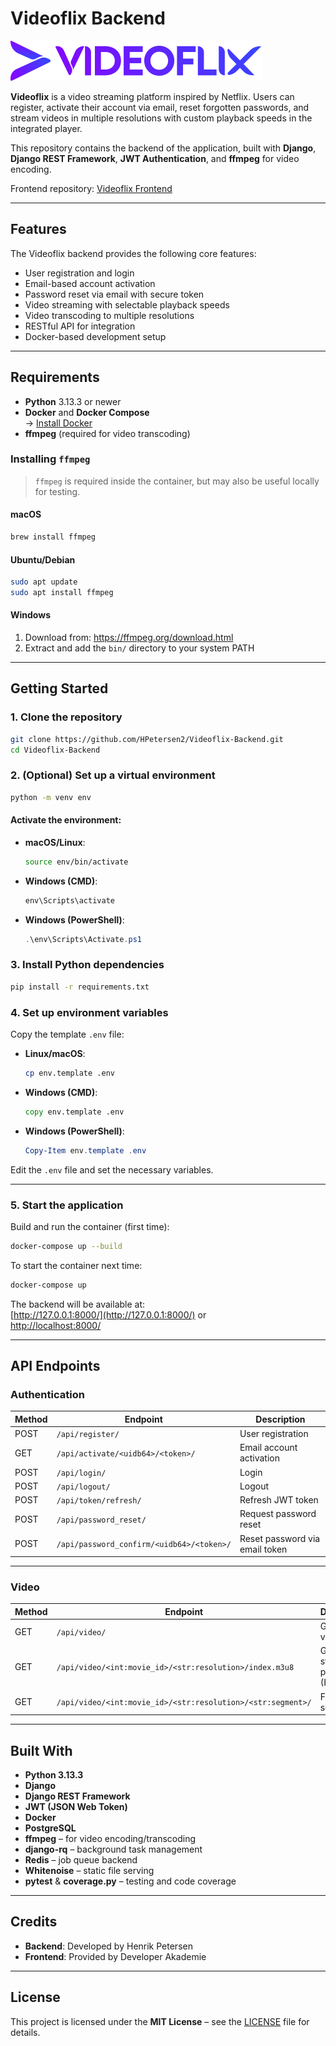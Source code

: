 # Videoflix Backend

![Logo](/static/assets/logo_icon.svg)

**Videoflix** is a video streaming platform inspired by Netflix. Users can register, activate their account via email, reset forgotten passwords, and stream videos in multiple resolutions with custom playback speeds in the integrated player.

This repository contains the backend of the application, built with **Django**, **Django REST Framework**, **JWT Authentication**, and **ffmpeg** for video encoding.

Frontend repository: [Videoflix Frontend](https://github.com/HPetersen2/Videoflix-Frontend.git)

---

## Features

The Videoflix backend provides the following core features:

- User registration and login  
- Email-based account activation  
- Password reset via email with secure token  
- Video streaming with selectable playback speeds  
- Video transcoding to multiple resolutions  
- RESTful API for integration  
- Docker-based development setup  

---

## Requirements

- **Python** 3.13.3 or newer  
- **Docker** and **Docker Compose**  
  → [Install Docker](https://docs.docker.com/get-docker/)  
- **ffmpeg** (required for video transcoding)

### Installing `ffmpeg`

> `ffmpeg` is required inside the container, but may also be useful locally for testing.

#### macOS

```bash
brew install ffmpeg
```

#### Ubuntu/Debian

```bash
sudo apt update
sudo apt install ffmpeg
```

#### Windows

1. Download from: https://ffmpeg.org/download.html  
2. Extract and add the `bin/` directory to your system PATH

---

## Getting Started

### 1. Clone the repository

```bash
git clone https://github.com/HPetersen2/Videoflix-Backend.git
cd Videoflix-Backend
```

### 2. (Optional) Set up a virtual environment

```bash
python -m venv env
```

#### Activate the environment:

- **macOS/Linux**:
  ```bash
  source env/bin/activate
  ```

- **Windows (CMD)**:
  ```cmd
  env\Scripts\activate
  ```

- **Windows (PowerShell)**:
  ```powershell
  .\env\Scripts\Activate.ps1
  ```

### 3. Install Python dependencies

```bash
pip install -r requirements.txt
```

### 4. Set up environment variables

Copy the template `.env` file:

- **Linux/macOS**:
  ```bash
  cp env.template .env
  ```

- **Windows (CMD)**:
  ```cmd
  copy env.template .env
  ```

- **Windows (PowerShell)**:
  ```powershell
  Copy-Item env.template .env
  ```

Edit the `.env` file and set the necessary variables.

---

### 5. Start the application

Build and run the container (first time):

```bash
docker-compose up --build
```

To start the container next time:

```bash
docker-compose up
```

The backend will be available at:  
[http://127.0.0.1:8000/](http://127.0.0.1:8000/) or  
[http://localhost:8000/](http://localhost:8000/)

---

## API Endpoints

### Authentication

| Method | Endpoint                                         | Description                     |
|--------|--------------------------------------------------|---------------------------------|
| POST   | `/api/register/`                                 | User registration               |
| GET    | `/api/activate/<uidb64>/<token>/`                | Email account activation        |
| POST   | `/api/login/`                                    | Login                           |
| POST   | `/api/logout/`                                   | Logout                          |
| POST   | `/api/token/refresh/`                            | Refresh JWT token               |
| POST   | `/api/password_reset/`                           | Request password reset          |
| POST   | `/api/password_confirm/<uidb64>/<token>/`        | Reset password via email token  |

---

### Video

| Method | Endpoint                                                                 | Description                         |
|--------|--------------------------------------------------------------------------|-------------------------------------|
| GET    | `/api/video/`                                                            | Get list of videos                  |
| GET    | `/api/video/<int:movie_id>/<str:resolution>/index.m3u8`                 | Get streaming playlist (HLS)       |
| GET    | `/api/video/<int:movie_id>/<str:resolution>/<str:segment>/`            | Fetch video segment                 |

---

## Built With

- **Python 3.13.3**  
- **Django**  
- **Django REST Framework**  
- **JWT (JSON Web Token)**  
- **Docker**  
- **PostgreSQL**  
- **ffmpeg** – for video encoding/transcoding  
- **django-rq** – background task management  
- **Redis** – job queue backend  
- **Whitenoise** – static file serving  
- **pytest** & **coverage.py** – testing and code coverage  

---

## Credits

- **Backend**: Developed by Henrik Petersen  
- **Frontend**: Provided by Developer Akademie

---

## License

This project is licensed under the **MIT License** – see the [LICENSE](LICENSE) file for details.
